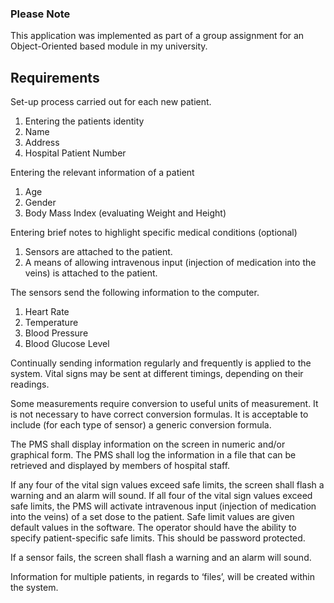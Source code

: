 ### Please Note

This application was implemented as part of a group assignment for an Object-Oriented based module in my university.

## Requirements

Set-up process carried out for each new patient.

1. Entering the patients identity
2. Name
3. Address
4. Hospital Patient Number

Entering the relevant information of a patient

1. Age
2. Gender
3. Body Mass Index (evaluating Weight and Height)

Entering brief notes to highlight specific medical conditions (optional)

1. Sensors are attached to the patient. 
2. A means of allowing intravenous input (injection of medication into the veins) is attached to the patient. 

The sensors send the following information to the computer.

1. Heart Rate
2. Temperature
3. Blood Pressure
4. Blood Glucose Level

Continually sending information regularly and frequently is applied to the system. Vital signs may be sent at different timings, depending on their readings.

Some measurements require conversion to useful units of measurement. It is not necessary to have correct conversion formulas. It is acceptable to include (for each type of sensor) a generic conversion formula.

The PMS shall display information on the screen in numeric and/or graphical form. The PMS shall log the information in a file that can be retrieved and displayed by members of hospital staff.

If any four of the vital sign values exceed safe limits, the screen shall flash a warning and an alarm will sound. If all four of the vital sign values exceed safe limits, the PMS will activate intravenous input (injection of medication into the veins) of a set dose to the patient. Safe limit values are given default values in the software. The operator should have the ability to specify patient-specific safe limits. This should be password protected.

If a sensor fails, the screen shall flash a warning and an alarm will sound.

Information for multiple patients, in regards to ‘files’, will be created within the system.
